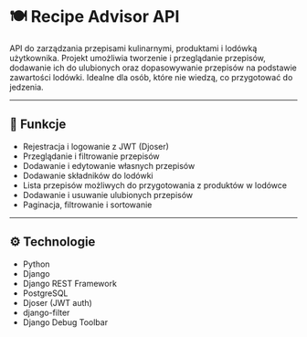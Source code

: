 # 🍽️ Recipe Advisor API

API do zarządzania przepisami kulinarnymi, produktami i lodówką użytkownika. Projekt umożliwia tworzenie i przeglądanie przepisów, dodawanie ich do ulubionych oraz dopasowywanie przepisów na podstawie zawartości lodówki. Idealne dla osób, które nie wiedzą, co przygotować do jedzenia.

---

## 🚀 Funkcje

- Rejestracja i logowanie z JWT (Djoser)
- Przeglądanie i filtrowanie przepisów
- Dodawanie i edytowanie własnych przepisów
- Dodawanie składników do lodówki
- Lista przepisów możliwych do przygotowania z produktów w lodówce
- Dodawanie i usuwanie ulubionych przepisów
- Paginacja, filtrowanie i sortowanie

---

## ⚙️ Technologie

- Python
- Django
- Django REST Framework
- PostgreSQL
- Djoser (JWT auth)
- django-filter
- Django Debug Toolbar
